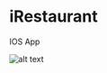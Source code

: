 # iRestaurant
IOS App


![alt text](https://drive.google.com/open?id=1vboS6-dFJyOs6EfNCq8pk5gff1QkX2Pn)
